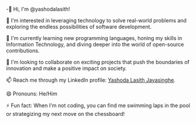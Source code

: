 -👋 Hi, I'm @yashodalasith!

👀 I'm interested in leveraging technology to solve real-world problems and exploring the endless possibilities of software development.

🌱 I'm currently learning new programming languages, honing my skills in Information Technology, and diving deeper into the world of open-source contributions.

💞️ I'm looking to collaborate on exciting projects that push the boundaries of innovation and make a positive impact on society.

📫 Reach me through my LinkedIn profile: [Yashoda Lasith Jayasinghe](www.linkedin.com/in/yashodha-lasith-jayasinghe-1104122a3).

😄 Pronouns: He/Him

⚡ Fun fact: When I'm not coding, you can find me swimming laps in the pool or strategizing my next move on the chessboard!
<!---
yashodalasith/yashodalasith is a ✨ special ✨ repository because its `README.md` (this file) appears on your GitHub profile.
You can click the Preview link to take a look at your changes.
--->
